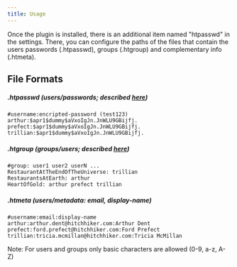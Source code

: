 ```yaml
---
title: Usage
---
```

Once the plugin is installed, there is an additional item named "htpasswd" in the settings. There, you can configure the paths of the files that contain the users passwords (.htpasswd), groups (.htgroup) and complementary info (.htmeta).

## File Formats

##### .htpasswd (users/passwords; described [here](https://httpd.apache.org/docs/2.4/misc/password_encryptions.html))

    #username:encripted-password (test123)
    arthur:$apr1$dummy$aVxoIgJn.JnWLU9GBijfj.
    prefect:$apr1$dummy$aVxoIgJn.JnWLU9GBijfj.
    trillian:$apr1$dummy$aVxoIgJn.JnWLU9GBijfj.

##### .htgroup (groups/users; described [here](https://httpd.apache.org/docs/2.4/mod/mod_authz_groupfile.html))

    #group: user1 user2 userN ...
    RestaurantAtTheEndOfTheUniverse: trillian
    RestaurantsAtEarth: arthur
    HeartOfGold: arthur prefect trillian

##### .htmeta (users/metadata: email, display-name)

    #username:email:display-name
    arthur:arthur.dent@hitchhiker.com:Arthur Dent
    prefect:ford.prefect@hitchhiker.com:Ford Prefect
    trillian:tricia.mcmillan@hitchhiker.com:Tricia McMillan

Note: For users and groups only basic characters are allowed (0-9, a-z, A-Z)
